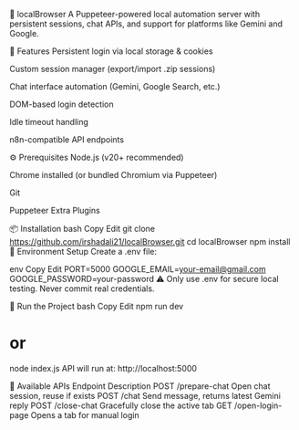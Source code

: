 🧠 localBrowser
A Puppeteer-powered local automation server with persistent sessions, chat APIs, and support for platforms like Gemini and Google.

🚀 Features
Persistent login via local storage & cookies

Custom session manager (export/import .zip sessions)

Chat interface automation (Gemini, Google Search, etc.)

DOM-based login detection

Idle timeout handling

n8n-compatible API endpoints

⚙️ Prerequisites
Node.js (v20+ recommended)

Chrome installed (or bundled Chromium via Puppeteer)

Git

Puppeteer Extra Plugins

📦 Installation
bash
Copy
Edit
git clone https://github.com/irshadali21/localBrowser.git
cd localBrowser
npm install
🔐 Environment Setup
Create a .env file:

env
Copy
Edit
PORT=5000
GOOGLE_EMAIL=your-email@gmail.com
GOOGLE_PASSWORD=your-password
⚠️ Only use .env for secure local testing. Never commit real credentials.

🧪 Run the Project
bash
Copy
Edit
npm run dev
# or
node index.js
API will run at: http://localhost:5000

🧠 Available APIs
Endpoint	Description
POST /prepare-chat	Open chat session, reuse if exists
POST /chat	Send message, returns latest Gemini reply
POST /close-chat	Gracefully close the active tab
GET /open-login-page	Opens a tab for manual login